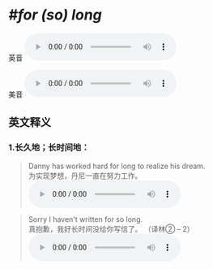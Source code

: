 # ***\#for (so) long*** 
英音
<audio src="./media/for so long1_AAC.aac" controls="controls"></audio>

美音
<audio src="./media/for so long2_AAC.aac" controls="controls"></audio>



  

英文释义
---
### 1.**长久地；长时间地：**  

 > Danny has worked hard for long to realize his dream.  
 > 为实现梦想，丹尼一直在努力工作。    
<audio src="./media/long-8.aac" controls="controls"></audio>

 > Sorry I haven't written for so long.  
 > 真抱歉，我好长时间没给你写信了。  （译林② – 2）  
<audio src="./media/long-9.aac" controls="controls"></audio>


